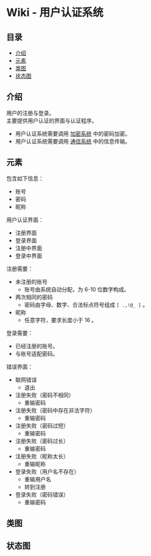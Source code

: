 # Wiki - 用户认证系统

## 目录

* [介绍](&Description)
* [元素](&Component)
* [类图](&Class)
* [状态图](&Statu)

## <a id="Description">介绍</a>

用户的注册与登录。  
主要提供用户认证的界面与认证程序。  

* 用户认证系统需要调用 [加密系统](./encryptionSystem.md) 中的密码加密。  
* 用户认证系统需要调用 [通信系统](./communicationSystem.md) 中的信息传输。  

## <a id="Component">元素</a>

包含如下信息：  

* 账号
* 密码
* 昵称

用户认证界面：

* 注册界面
* 登录界面
* 注册中界面
* 登录中界面

注册需要：

* 未注册的账号
  * 账号由系统自动分配，为 6-10 位数字构成。  
* 两次相同的密码
  * 密码由字母、数字、合法标点符号组成 `[ .,!@_ ]` 。  
* 昵称
  * 任意字符，要求长度小于 16 。  

登录需要：

* 已经注册的账号。  
* 与账号适配密码。  

错误界面：

* 联网错误
  * 退出
* 注册失败（密码不相同）
  * 重输密码
* 注册失败（密码中存在非法字符）
  * 重输密码
* 注册失败（密码过短）
  * 重输密码
* 注册失败（密码过长）
  * 重输密码
* 注册失败（昵称太长）
  * 重输昵称
* 登录失败（用户名不存在）
  * 重输用户名
  * 转到注册
* 登录失败（密码错误）
  * 重输密码

## <a id="Class">类图</a>

<!-- TODO_LviatYi -->

## <a id="Statu">状态图</a>

<!-- TODO_LviatYi -->
